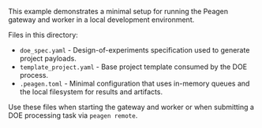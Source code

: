 This example demonstrates a minimal setup for running the Peagen gateway and worker in a local development environment.

Files in this directory:

* `doe_spec.yaml` - Design-of-experiments specification used to generate project payloads.
* `template_project.yaml` - Base project template consumed by the DOE process.
* `.peagen.toml` - Minimal configuration that uses in-memory queues and the local filesystem for results and artifacts.

Use these files when starting the gateway and worker or when submitting a DOE processing task via `peagen remote`.
